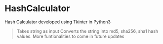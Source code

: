 # HashCalculator

Hash Calculator developed using Tkinter in Python3

> Takes string as input
> Converts the string into md5, sha256, sha1 hash values.
> More funtionalities to come in future updates
